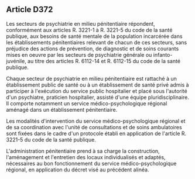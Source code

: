 Article D372
----
Les secteurs de psychiatrie en milieu pénitentiaire répondent, conformément aux
articles R. 3221-1 à R. 3221-5 du code de la santé publique, aux besoins de
santé mentale de la population incarcérée dans les établissements pénitentiaires
relevant de chacun de ces secteurs, sans préjudice des actions de prévention, de
diagnostic et de soins courants mises en oeuvre par les secteurs de psychiatrie
générale ou infanto-juvénile, au titre des articles R. 6112-14 et R. 6112-15 du
code de la santé publique.

Chaque secteur de psychiatrie en milieu pénitentiaire est rattaché à un
établissement public de santé ou à un établissement de santé privé admis à
participer à l'exécution du service public hospitalier et placé sous l'autorité
d'un psychiatre, praticien hospitalier, assisté d'une équipe pluridisciplinaire.
Il comporte notamment un service médico-psychologique régional aménagé dans un
établissement pénitentiaire.

Les modalités d'intervention du service médico-psychologique régional et de sa
coordination avec l'unité de consultations et de soins ambulatoires sont fixées
dans le cadre d'un protocole établi en application de l'article R. 3221-5 du
code de la santé publique.

L'administration pénitentiaire prend à sa charge la construction, l'aménagement
et l'entretien des locaux individualisés et adaptés, nécessaires au bon
fonctionnement du service médico-psychologique régional, en application du
décret visé au précédent alinéa.
